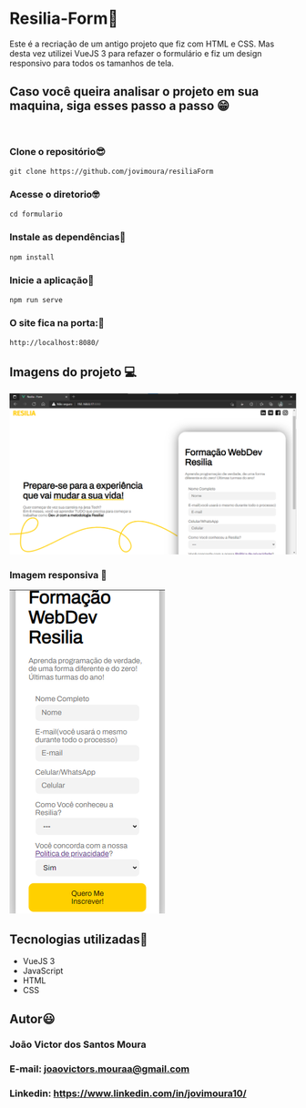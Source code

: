 # Resilia-Form🚀

Este é a recriação de um antigo projeto que fiz com HTML e CSS.
Mas desta vez utilizei VueJS 3 para refazer o formulário e fiz um design responsivo para todos os tamanhos de tela.

## Caso você queira analisar o projeto em sua maquina, siga esses passo a passo 😁

<br>

### Clone o repositório😎

```
git clone https://github.com/jovimoura/resiliaForm
```

### Acesse o diretorio🤓

```
cd formulario
```
### Instale as dependências🤠
```
npm install
```
### Inicie a aplicação🤩
```
npm run serve
```

### O site fica na porta:🤗

```
http://localhost:8080/
```

## Imagens do projeto 💻

<img src='./src/assets/resiliaForm.png'>

### Imagem responsiva 📱

<img src='./src/assets/resiliaFormResponsivo.png'>

## Tecnologias utilizadas🦉

<ul>
    <li>VueJS 3</li>
    <li>JavaScript</li>
    <li>HTML</li>
    <li>CSS</li>
</ul>

## Autor😃

### João Victor dos Santos Moura
### E-mail: joaovictors.mouraa@gmail.com
### Linkedin: https://www.linkedin.com/in/jovimoura10/